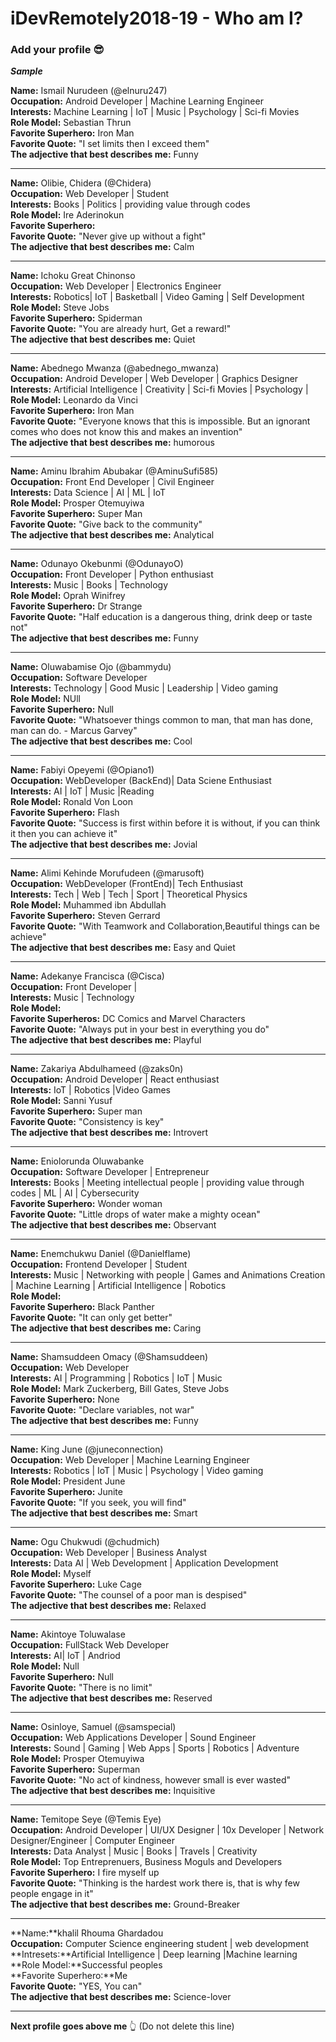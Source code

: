 ﻿# iDevRemotely2018-19 - Who am I?
### Add your profile 😎
**_Sample_**

**Name:** Ismail Nurudeen (@elnuru247) <br>
**Occupation:** Android Developer | Machine Learning Engineer <br>
**Interests:** Machine Learning | IoT | Music | Psychology | Sci-fi Movies  <br>
**Role Model:** Sebastian Thrun <br>
**Favorite Superhero:** Iron Man <br>
**Favorite Quote:** "I set limits then I exceed them" <br>
**The adjective that best describes me:** Funny <br>
___
**Name:** Olibie, Chidera (@Chidera)<br>
**Occupation:** Web Developer | Student <br>
**Interests:**  Books | Politics | providing value through codes<br>
**Role Model:** Ire Aderinokun <br>
**Favorite Superhero:** <br>
**Favorite Quote:** "Never give up without a fight" <br>
**The adjective that best describes me:** Calm <br>
___
**Name:** Ichoku Great Chinonso <br>
**Occupation:** Web Developer | Electronics Engineer <br>
**Interests:** Robotics| IoT | Basketball | Video Gaming | Self Development <br>
**Role Model:** Steve Jobs <br>
**Favorite Superhero:** Spiderman <br>
**Favorite Quote:** "You are already hurt, Get a reward!" <br>
**The adjective that best describes me:** Quiet <br>
___
**Name:** Abednego Mwanza (@abednego_mwanza) <br>
**Occupation:** Android Developer | Web Developer | Graphics Designer <br>
**Interests:** Artificial Intelligence | Creativity | Sci-fi Movies | Psychology | <br>
**Role Model:** Leonardo da Vinci <br>
**Favorite Superhero:** Iron Man <br>
**Favorite Quote:** "Everyone knows that this is impossible. But an ignorant comes who does not know this and makes an invention" <br>
**The adjective that best describes me:** humorous <br>
___
**Name:** Aminu Ibrahim Abubakar (@AminuSufi585) <br>
**Occupation:** Front End Developer | Civil Engineer <br>
**Interests:** Data Science | AI | ML | IoT <br>
**Role Model:** Prosper Otemuyiwa <br>
**Favorite Superhero:** Super Man <br>
**Favorite Quote:** "Give back to the community" <br>
**The adjective that best describes me:** Analytical <br>
___
**Name:** Odunayo Okebunmi (@OdunayoO) <br>
**Occupation:** Front Developer | Python enthusiast <br>
**Interests:** Music | Books | Technology <br>
**Role Model:** Oprah Winifrey <br>
**Favorite Superhero:** Dr Strange <br>
**Favorite Quote:** "Half education is a dangerous thing, drink deep or taste not" <br>
**The adjective that best describes me:** Funny <br>
___
**Name:** Oluwabamise Ojo (@bammydu) <br>
**Occupation:** Software Developer <br>
**Interests:** Technology | Good Music | Leadership | Video gaming <br>
**Role Model:** NUll <br>
**Favorite Superhero:** Null <br>
**Favorite Quote:** "Whatsoever things common to man, that man has done, man can do. - Marcus Garvey" <br>
**The adjective that best describes me:** Cool <br>
___
**Name:** Fabiyi Opeyemi (@Opiano1)<br>
**Occupation:** WebDeveloper (BackEnd)| Data Sciene Enthusiast <br>
**Interests:** AI | IoT | Music |Reading <br>
**Role Model:** Ronald Von Loon <br>
**Favorite Superhero:** Flash <br>
**Favorite Quote:** "Success is first within before it is without, if you can think it then you can achieve it" <br>
**The adjective that best describes me:** Jovial 
___
**Name:** Alimi Kehinde Morufudeen (@marusoft)<br>
**Occupation:** WebDeveloper (FrontEnd)| Tech Enthusiast <br>
**Interests:** Tech | Web | Tech | Sport | Theoretical Physics <br>
**Role Model:** Muhammed ibn Abdullah <br>
**Favorite Superhero:** Steven Gerrard <br>
**Favorite Quote:** "With Teamwork and Collaboration,Beautiful things can be achieve" <br>
**The adjective that best describes me:** Easy and Quiet <br>
___
**Name:** Adekanye Francisca (@Cisca) <br>
**Occupation:** Front Developer |  <br>
**Interests:** Music | Technology <br>
**Role Model:**  <br>
**Favorite Superheros:** DC Comics and Marvel Characters <br>
**Favorite Quote:** "Always put in your best in everything you do" <br>
**The adjective that best describes me:** Playful <br>
___
**Name:** Zakariya Abdulhameed (@zaks0n)<br>
**Occupation:** Android Developer | React enthusiast <br>
**Interests:**  IoT | Robotics |Video Games <br>
**Role Model:** Sanni Yusuf <br>
**Favorite Superhero:** Super man <br>
**Favorite Quote:** "Consistency is key" <br>
**The adjective that best describes me:** Introvert <br>
___
**Name:** Eniolorunda Oluwabanke <br>
**Occupation:** Software Developer | Entrepreneur <br>
**Interests:**  Books | Meeting intellectual people | providing value through codes | ML | AI | Cybersecurity <br>
**Favorite Superhero:** Wonder woman <br>
**Favorite Quote:** "Little drops of water make a mighty ocean" <br>
**The adjective that best describes me:** Observant <br>
___
**Name:** Enemchukwu Daniel (@Danielflame) <br>
**Occupation:** Frontend Developer | Student <br>
**Interests:**  Music | Networking with people | Games and Animations Creation | Machine Learning | Artificial Intelligence | Robotics  <br>
**Role Model:**  <br>
**Favorite Superhero:** Black Panther <br>
**Favorite Quote:** "It can only get better" <br>
**The adjective that best describes me:** Caring <br>
___
**Name:** Shamsuddeen Omacy (@Shamsuddeen) <br>
**Occupation:** Web Developer <br>
**Interests:** AI | Programming | Robotics | IoT | Music <br>
**Role Model:** Mark Zuckerberg, Bill Gates, Steve Jobs <br>
**Favorite Superhero:** None <br>
**Favorite Quote:** "Declare variables, not war" <br>
**The adjective that best describes me:** Funny <br>
___
**Name:** King June (@juneconnection) <br>
**Occupation:** Web Developer | Machine Learning Engineer <br>
**Interests:** Robotics | IoT | Music | Psychology | Video gaming <br>
**Role Model:** President June <br>
**Favorite Superhero:** Junite <br>
**Favorite Quote:** "If you seek, you will find" <br>
**The adjective that best describes me:** Smart<br>
___
**Name:** Ogu Chukwudi (@chudmich) <br>
**Occupation:** Web Developer | Business Analyst <br>
**Interests:** Data AI | Web Development | Application Development <br>
**Role Model:** Myself <br>
**Favorite Superhero:** Luke Cage <br>
**Favorite Quote:** "The counsel of a poor man is despised" <br>
**The adjective that best describes me:** Relaxed <br>
___
**Name:** Akintoye Toluwalase <br>
**Occupation:**  FullStack Web Developer <br>
**Interests:** AI| IoT | Andriod <br>
**Role Model:** Null <br>
**Favorite Superhero:** Null <br>
**Favorite Quote:** "There is no limit" <br>
**The adjective that best describes me:** Reserved <br>
___
**Name:** Osinloye, Samuel (@samspecial)<br>
**Occupation:** Web Applications Developer | Sound Engineer <br>
**Interests:**  Sound | Gaming | Web Apps | Sports | Robotics | Adventure <br>
**Role Model:** Prosper Otemuyiwa <br>
**Favorite Superhero:** Superman<br>
**Favorite Quote:** "No act of kindness, however small is ever wasted" <br>
**The adjective that best describes me:** Inquisitive <br>
___
**Name:** Temitope Seye (@Temis Eye) <br>
**Occupation:** Android Developer | UI/UX Designer | 10x Developer | Network Designer/Engineer | Computer Engineer <br>
**Interests:** Data Analyst | Music | Books | Travels | Creativity <br>
**Role Model:** Top Entreprenuers, Business Moguls and Developers <br>
**Favorite Superhero:** I fire myself up <br>
**Favorite Quote:** "Thinking is the hardest work there is, that is why few people engage in it" <br>
**The adjective that best describes me:** Ground-Breaker <br>
___
**Name:**khalil Rhouma Ghardadou<br>
**Occupation:** Computer Science engineering student | web development <br>
**Intresets:**Artificial Intelligence | Deep learning |Machine learning <br>
**Role Model:**Successful peoples <br>
**Favorite Superhero:**Me <br>
**Favorite Quote:** "YES, You can" <br>
**The adjective that best describes me:** Science-lover <br>
___
**Next profile goes above me**  👆 (Do not delete this line)

